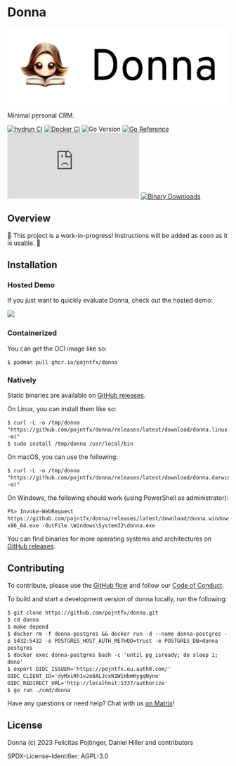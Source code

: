 # Donna

![Logo](./docs/logo-readme.png)

Minimal personal CRM.

[![hydrun CI](https://github.com/pojntfx/donna/actions/workflows/hydrun.yaml/badge.svg)](https://github.com/pojntfx/donna/actions/workflows/hydrun.yaml)
[![Docker CI](https://github.com/pojntfx/donna/actions/workflows/docker.yaml/badge.svg)](https://github.com/pojntfx/donna/actions/workflows/docker.yaml)
![Go Version](https://img.shields.io/badge/go%20version-%3E=1.18-61CFDD.svg)
[![Go Reference](https://pkg.go.dev/badge/github.com/pojntfx/donna.svg)](https://pkg.go.dev/github.com/pojntfx/donna)
[![Matrix](https://img.shields.io/matrix/donnadev:matrix.org)](https://matrix.to/#/#donnadev:matrix.org?via=matrix.org)
[![Binary Downloads](https://img.shields.io/github/downloads/pojntfx/donna/total?label=binary%20downloads)](https://github.com/pojntfx/donna/releases)

## Overview

🚧 This project is a work-in-progress! Instructions will be added as soon as it is usable. 🚧

## Installation

### Hosted Demo

If you just want to quickly evaluate Donna, check out the hosted demo:

[<img src="https://github.com/pojntfx/webnetesctl/raw/main/img/launch.png" width="240">](https://donna-demo.vercel.app/)

### Containerized

You can get the OCI image like so:

```shell
$ podman pull ghcr.io/pojntfx/donna
```

### Natively

Static binaries are available on [GitHub releases](https://github.com/pojntfx/donna/releases).

On Linux, you can install them like so:

```shell
$ curl -L -o /tmp/donna "https://github.com/pojntfx/donna/releases/latest/download/donna.linux-$(uname -m)"
$ sudo install /tmp/donna /usr/local/bin
```

On macOS, you can use the following:

```shell
$ curl -L -o /tmp/donna "https://github.com/pojntfx/donna/releases/latest/download/donna.darwin-$(uname -m)"
```

On Windows, the following should work (using PowerShell as administrator):

```shell
PS> Invoke-WebRequest https://github.com/pojntfx/donna/releases/latest/download/donna.windows-x86_64.exe -OutFile \Windows\System32\donna.exe
```

You can find binaries for more operating systems and architectures on [GitHub releases](https://github.com/pojntfx/donna/releases).

## Contributing

To contribute, please use the [GitHub flow](https://guides.github.com/introduction/flow/) and follow our [Code of Conduct](./CODE_OF_CONDUCT.md).

To build and start a development version of donna locally, run the following:

```shell
$ git clone https://github.com/pojntfx/donna.git
$ cd donna
$ make depend
$ docker rm -f donna-postgres && docker run -d --name donna-postgres -p 5432:5432 -e POSTGRES_HOST_AUTH_METHOD=trust -e POSTGRES_DB=donna postgres
$ docker exec donna-postgres bash -c 'until pg_isready; do sleep 1; done'
$ export OIDC_ISSUER='https://pojntfx.eu.auth0.com/' OIDC_CLIENT_ID='dyMxiRh1v2o8ALJcxN1WiHbmRygqNyno' OIDC_REDIRECT_URL='http://localhost:1337/authorize'
$ go run ./cmd/donna
```

Have any questions or need help? Chat with us [on Matrix](https://matrix.to/#/#donnadev:matrix.org?via=matrix.org)!

## License

Donna (c) 2023 Felicitas Pojtinger, Daniel Hiller and contributors

SPDX-License-Identifier: AGPL-3.0
